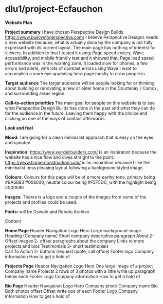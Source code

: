 # dlu1/project-Ecfauchon
 
**Website Plan**

**Project summary**
I have chosen Perspective Design Builds.  https://www.buildwithperspective.com/
I believe Perspective Designs needs a new website because, what is actually done by the company is not fully expressed with its current layout. The main page has nothing of interest for viewers. In addition to that I tested it using; 
Page speed insites, Wave accessibility, and mobile friendly test and it showed that. 
Page load speed performance was in the warning zone, it loaded slow for phones,
a few errors and alerts, with lots of contrast errors using Wave 
I want to accomplish a more eye appealing hero page mostly to draw people in.

**Target audience**
The target audience will be people looking for or thinking about building or renovating a new or older home in the Courtenay / Comox, and surrounding areas region. 

**Call-to-action priorities**
The main goal for people on this website is to see what Perspective Design Builds has done in the past and what they can do for the audience in the future. Leaving them happy with the choice and clicking on one of the ways of contact afterwards.

**Look and feel**

**Mood:** I am going for a clean minimalist approach that is easy on the eyes and updated

**Inspiration:** https://www.wardellbuilders.com/ is an inspiration because the website has a nice flow and dives straight to the point. 
	https://www.harperconstruction.com/ is an inspiration because I like the minimalist ness pleasing layout following a background styled image.











**Colours:** Colours for this page will be of a more earthy tone, primary being  #6A6B83 #008000, neutral colour being #F5F5DC, with the highlight being #000080

**Images:**
Theres is a logo and a couple of the images from some of the projects and profiles could be used.

**Fonts:** 
will be Oswald and Roboto Archivo


Content

**Home Page**
Header
    Navigation
    Logo
Hero
    Large background image
    Heading (Company name)
    Short company descriptive paragraph
About 
    2- Offset images
    2- offset paragraphs about the company 
    Links to more projects and bios 
Testimonials
    3- short testimonials  
Call To Action 
    2- buttons (request quote, call office)
Footer
    logo
    Company information 
    How to get a hold of 

**Projects Page**
Header
    Navigation
    Logo 
Hero 
    One large Image of a project 
    Company name 
Projects
    2 rows of 3 photos with a little write up paragraph below each 
Footer
    Logo
    Company information 
    How to get a hold of 

**Bio Page**
Header
    Navigation 
    Logo 
Hero
    Company photo
    Company name
Bio
    Both photos offset 
    Offset write ups of each 
Footer
    Logo
    Company information 
    How to get a hold of 

